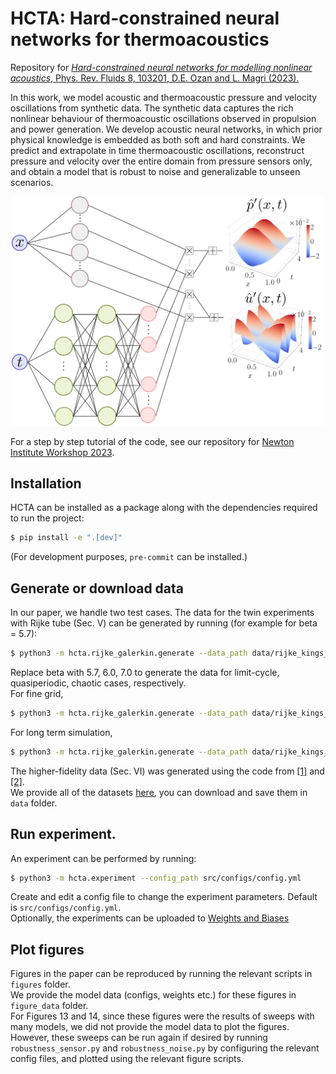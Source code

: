 # HCTA: Hard-constrained neural networks for thermoacoustics

Repository for [<em>Hard-constrained neural networks for modelling nonlinear acoustics</em>, Phys. Rev. Fluids 8, 103201, D.E. Ozan and L. Magri (2023).](https://arxiv.org/abs/2305.15511)

In this work, we model acoustic and thermoacoustic pressure and velocity oscillations from synthetic data. The synthetic data captures the rich nonlinear behaviour of thermoacoustic oscillations observed in propulsion and power generation. We develop acoustic neural networks, in which prior physical knowledge is embedded as both soft and hard constraints. We predict and extrapolate in time thermoacoustic oscillations, reconstruct pressure and velocity over the entire domain from pressure sensors only, and obtain a model that is robust to noise and generalizable to unseen scenarios.
<p align="center">
  <img src="image.png" width="500">
</p>

For a step by step tutorial of the code, see our repository for [Newton Institute Workshop 2023](https://github.com/MagriLab/NewtonWorkshop2023/tree/main/thermoacoustic_neural_networks).

## Installation

HCTA can be installed as a package along with the dependencies required to run the project:
```bash
$ pip install -e ".[dev]"
```
(For development purposes, `pre-commit` can be installed.)

## Generate or download data
In our paper, we handle two test cases. 
The data for the twin experiments with Rijke tube (Sec. V) can be generated by running (for example for beta = 5.7):
```bash
$ python3 -m hcta.rijke_galerkin.generate --data_path data/rijke_kings_beta_5_7_tau_0_2.h5 --N_x 13 --beta 5.7 --x_f 0.2 --tau 0.2
```
Replace beta with 5.7, 6.0, 7.0 to generate the data for limit-cycle, quasiperiodic, chaotic cases, respectively. 
<br/>
For fine grid, 
```bash
$ python3 -m hcta.rijke_galerkin.generate --data_path data/rijke_kings_beta_5_7_tau_0_2_fine.h5 --N_x 49 --beta 5.7 --x_f 0.2 --tau 0.2
```
For long term simulation,
```bash
$ python3 -m hcta.rijke_galerkin.generate --data_path data/rijke_kings_beta_5_7_tau_0_2_long.h5 --N_x 13 --beta 5.7 --x_f 0.2 --tau 0.2 --simulation_time 1000
```

The higher-fidelity data (Sec. VI) was generated using the code from [[1]](https://github.com/xoeg/Flame-Transfer-Function-Tutorial) and [[2]](https://github.com/MagriLab/Real-time-TA-DA). 
<br/>
We provide all of the datasets [here](https://zenodo.org/records/10021355), you can download and save them in `data` folder.

## Run experiment. 
An experiment can be performed by running:
```bash
$ python3 -m hcta.experiment --config_path src/configs/config.yml
```
Create and edit a config file to change the experiment parameters. Default is `src/configs/config.yml`. 
<br/>
Optionally, the experiments can be uploaded to [Weights and Biases](wandb.ai)

## Plot figures
Figures in the paper can be reproduced by running the relevant scripts in `figures` folder.
<br/>
We provide the model data (configs, weights etc.) for these figures in `figure_data` folder.
<br/>
For Figures 13 and 14, since these figures were the results of sweeps with many models, we did not provide the model data to plot the figures. However, these sweeps can be run again if desired 
by running `robustness_sensor.py` and `robustness_noise.py` by configuring the relevant config files, and plotted using the relevant figure scripts.


